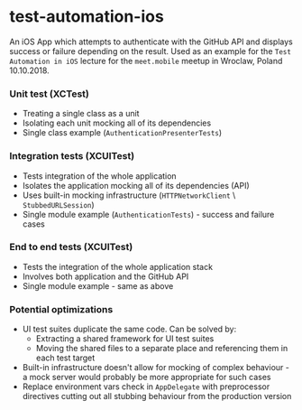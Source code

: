 # test-automation-ios

An iOS App which attempts to authenticate with the GitHub API and displays success or failure depending on the result. Used as an example for the `Test Automation in iOS` lecture for the `meet.mobile` meetup in Wroclaw, Poland 10.10.2018.

### Unit test (XCTest)
- Treating a single class as a unit
- Isolating each unit mocking all of its dependencies
- Single class example (`AuthenticationPresenterTests`)

### Integration tests (XCUITest)
- Tests integration of the whole application
- Isolates the application mocking all of its dependencies (API)
- Uses built-in mocking infrastructure (`HTTPNetworkClient` \ `StubbedURLSession`)
- Single module example (`AuthenticationTests`) - success and failure cases

### End to end tests (XCUITest)
- Tests the integration of the whole application stack
- Involves both application and the GitHub API
- Single module example - same as above

### Potential optimizations
- UI test suites duplicate the same code. Can be solved by:
  - Extracting a shared framework for UI test suites
  - Moving the shared files to a separate place and referencing them in each test target
- Built-in infrastructure doesn't allow for mocking of complex behaviour - a mock server would probably be more appropriate for such cases
- Replace environment vars check in `AppDelegate` with preprocessor directives cutting out all stubbing behaviour from the production version
